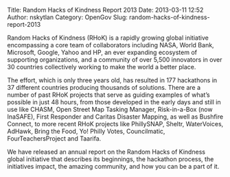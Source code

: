 Title: Random Hacks of Kindness Report 2013
Date: 2013-03-11 12:52
Author: nskytlan
Category: OpenGov
Slug: random-hacks-of-kindness-report-2013

Random Hacks of Kindness (RHoK) is a rapidly growing global initiative
encompassing a core team of collaborators including NASA, World Bank,
Microsoft, Google, Yahoo and HP, an ever expanding ecosystem of
supporting organizations, and a community of over 5,500 innovators in
over 30 countries collectively working to make the world a better place.

The effort, which is only three years old, has resulted in 177
hackathons in 37 different countries producing thousands of solutions.
There are a number of past RHoK projects that serve as guiding examples
of what’s possible in just 48 hours, from those developed in the early
days and still in use like CHASM, Open Street Map Tasking Manager,
Risk-in-a-Box (now InaSAFE), First Responder and Caritas Disaster
Mapping, as well as Bushfire Connect, to more recent RHoK projects like
PhillySNAP, Sheltr, WaterVoices, AdHawk, Bring the Food, Yo! Philly
Votes, Councilmatic, FourTeachersProject and Taarifa.

We have released an annual report on the Random Hacks of Kindness global
initiative that describes its beginnings, the hackathon process, the
initiatives impact, the amazing community, and how you can be a part of
it.

<p>
<script async class="speakerdeck-embed" data-id="76cc5ea06cb901308f2212313d2a0c51" data-ratio="1.41436464088398" src="//speakerdeck.com/assets/embed.js"></script>
</p>

